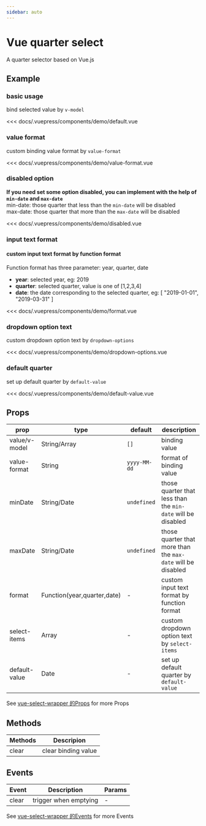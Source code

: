 ```yaml
---
sidebar: auto
---
```


<!-- markdownlint-disable MD033 -->
<style>
  .sw__wrapper { width: 350px; margin-top: 16px !important; }
</style>

# Vue quarter select

A quarter selector based on Vue.js

<client-only>

## Example

### basic usage

<demo-box>

bind selected value by `v-model`

<demo-default slot="demo" />

<div slot="code">

<<< docs/.vuepress/components/demo/default.vue

</div>

</demo-box>

### value format

<demo-box>

custom binding value format by `value-format`

<demo-value-format slot="demo" />

<div slot="code">

<<< docs/.vuepress/components/demo/value-format.vue

</div>

</demo-box>

### disabled option

<demo-box>

**If you need set some option disabled, you can implement with the help of `min-date` and `max-date`**<br/>
min-date: those quarter that less than the `min-date` will be disabled<br/>
max-date: those quarter that more than the `max-date` will be disabled

<demo-disabled slot="demo" />

<div slot="code">

<<< docs/.vuepress/components/demo/disabled.vue

</div>

</demo-box>

### input text format

<demo-box>

<h4>custom input text format by function format </h4>

Function format has three parameter: year, quarter, date<br/>

- **year**: selected year, eg: 2019<br/>
- **quarter**: selected quarter, value is one of [1,2,3,4] <br/>
- **date**: the date corresponding to the selected quarter, eg: [ "2019-01-01", "2019-03-31" ]

<demo-format slot="demo" />

<div slot="code">

<<< docs/.vuepress/components/demo/format.vue

</div>

</demo-box>

### dropdown option text

<demo-box>

custom dropdown option text by `dropdown-options`

<demo-dropdown-options slot="demo" />

<div slot="code">

<<< docs/.vuepress/components/demo/dropdown-options.vue

</div>

</demo-box>

### default quarter

<demo-box>

set up default quarter by `default-value`

<demo-default-value slot="demo" />

<div slot="code">

<<< docs/.vuepress/components/demo/default-value.vue

</div>

</demo-box>

</client-only>

## Props

| prop | type | default | description |
| --- | --- | --- | --- |
| value/v-model | String/Array | `[]` | binding value |
| value-format | String | `yyyy-MM-dd` | format of binding value |
| minDate | String/Date | `undefined` | those quarter that less than the `min-date` will be disabled |
| maxDate | String/Date | `undefined` | those quarter that more than the `max-date` will be disabled |
| format | Function(year,quarter,date) | - | custom input text format by function format |
| select-items | Array | - | custom dropdown option text by `select-items` |
| default-value | Date | - | set up default quarter by `default-value` |

See [vue-select-wrapper 的Props](https://laomao800.github.io/vue-select-wrapper/zh/#props) for more Props

## Methods

| Methods | Descripion |
| ------- | ---------- |
| clear   | clear binding value  |

## Events

| Event | Description | Params |
| ----- | ----------- | ------ |
| clear | trigger when emptying  | - |

See [vue-select-wrapper 的Events](http://localhost:8083/vue-quarter-select/#events) for more Events
